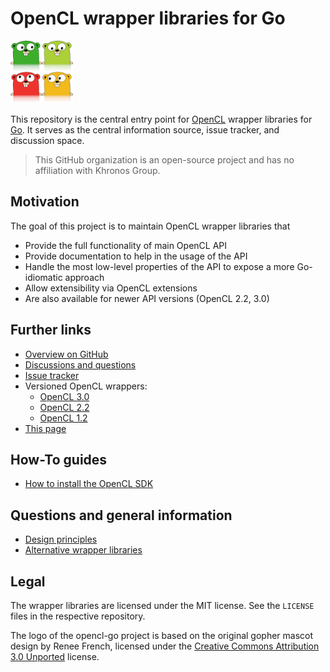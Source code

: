 # OpenCL wrapper libraries for Go

<img width="100px" src="logo.png" alt="Logo showing four gophers in the colours of OpenCL logo"/>

This repository is the central entry point for [OpenCL](https://www.khronos.org/opencl/) wrapper libraries for [Go](https://go.dev).
It serves as the central information source, issue tracker, and discussion space.

> This GitHub organization is an open-source project and has no affiliation with Khronos Group.

## Motivation

The goal of this project is to maintain OpenCL wrapper libraries that

* Provide the full functionality of main OpenCL API
* Provide documentation to help in the usage of the API
* Handle the most low-level properties of the API to expose a more Go-idiomatic approach
* Allow extensibility via OpenCL extensions
* Are also available for newer API versions (OpenCL 2.2, 3.0)

## Further links

* [Overview on GitHub](https://github.com/opencl-go)
* [Discussions and questions](https://github.com/opencl-go/opencl-go.github.io/discussions)
* [Issue tracker](https://github.com/opencl-go/opencl-go.github.io/issues)
* Versioned OpenCL wrappers:
  * [OpenCL 3.0](https://github.com/opencl-go/cl30)
  * [OpenCL 2.2](https://github.com/opencl-go/cl22)
  * [OpenCL 1.2](https://github.com/opencl-go/cl12)
* [This page](https://opencl-go.github.io/)

## How-To guides

* [How to install the OpenCL SDK](how-to-install-sdk.md)

## Questions and general information

* [Design principles](faq-design-principles.md)
* [Alternative wrapper libraries](faq-alternatives.md)

## Legal

The wrapper libraries are licensed under the MIT license. See the `LICENSE` files in the respective repository.

The logo of the opencl-go project is based on the original gopher mascot design by Renee French,
licensed under the [Creative Commons Attribution 3.0 Unported](https://creativecommons.org/licenses/by/3.0/deed.en) license. 
